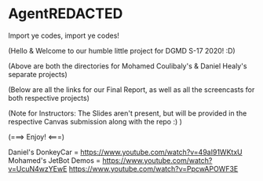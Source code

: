 # AgentREDACTED
Import ye codes, import ye codes!

(Hello & Welcome to our humble little project for DGMD S-17 2020! :D)

(Above are both the directories for Mohamed Coulibaly's & Daniel Healy's separate projects)

(Below are all the links for our Final Report, as well as all the screencasts for both respective projects)

(Note for Instructors: The Slides aren't present, but will be provided in the respective Canvas submission along with the repo :) )

(===> Enjoy! <===)

Daniel's DonkeyCar = https://www.youtube.com/watch?v=49aI91WKtxU
Mohamed's JetBot Demos = https://www.youtube.com/watch?v=UcuN4wzYEwE     https://www.youtube.com/watch?v=PpcwAPOWF3E
